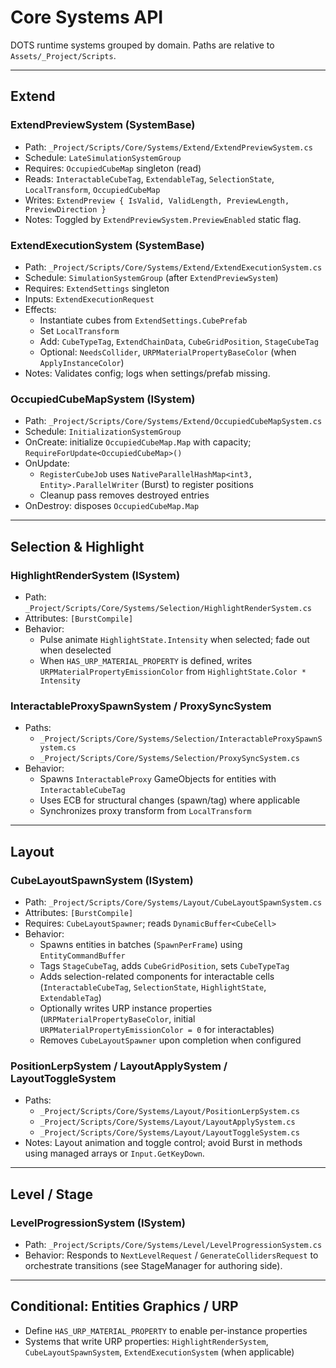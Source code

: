 # Core Systems API

DOTS runtime systems grouped by domain. Paths are relative to `Assets/_Project/Scripts`.

---

## Extend

### ExtendPreviewSystem (SystemBase)
- Path: `_Project/Scripts/Core/Systems/Extend/ExtendPreviewSystem.cs`
- Schedule: `LateSimulationSystemGroup`
- Requires: `OccupiedCubeMap` singleton (read)
- Reads: `InteractableCubeTag`, `ExtendableTag`, `SelectionState`, `LocalTransform`, `OccupiedCubeMap`
- Writes: `ExtendPreview { IsValid, ValidLength, PreviewLength, PreviewDirection }`
- Notes: Toggled by `ExtendPreviewSystem.PreviewEnabled` static flag.

### ExtendExecutionSystem (SystemBase)
- Path: `_Project/Scripts/Core/Systems/Extend/ExtendExecutionSystem.cs`
- Schedule: `SimulationSystemGroup` (after `ExtendPreviewSystem`)
- Requires: `ExtendSettings` singleton
- Inputs: `ExtendExecutionRequest`
- Effects:
  - Instantiate cubes from `ExtendSettings.CubePrefab`
  - Set `LocalTransform`
  - Add: `CubeTypeTag`, `ExtendChainData`, `CubeGridPosition`, `StageCubeTag`
  - Optional: `NeedsCollider`, `URPMaterialPropertyBaseColor` (when `ApplyInstanceColor`)
- Notes: Validates config; logs when settings/prefab missing.

### OccupiedCubeMapSystem (ISystem)
- Path: `_Project/Scripts/Core/Systems/Extend/OccupiedCubeMapSystem.cs`
- Schedule: `InitializationSystemGroup`
- OnCreate: initialize `OccupiedCubeMap.Map` with capacity; `RequireForUpdate<OccupiedCubeMap>()`
- OnUpdate:
  - `RegisterCubeJob` uses `NativeParallelHashMap<int3, Entity>.ParallelWriter` (Burst) to register positions
  - Cleanup pass removes destroyed entries
- OnDestroy: disposes `OccupiedCubeMap.Map`

---

## Selection & Highlight

### HighlightRenderSystem (ISystem)
- Path: `_Project/Scripts/Core/Systems/Selection/HighlightRenderSystem.cs`
- Attributes: `[BurstCompile]`
- Behavior:
  - Pulse animate `HighlightState.Intensity` when selected; fade out when deselected
  - When `HAS_URP_MATERIAL_PROPERTY` is defined, writes `URPMaterialPropertyEmissionColor` from `HighlightState.Color * Intensity`

### InteractableProxySpawnSystem / ProxySyncSystem
- Paths:
  - `_Project/Scripts/Core/Systems/Selection/InteractableProxySpawnSystem.cs`
  - `_Project/Scripts/Core/Systems/Selection/ProxySyncSystem.cs`
- Behavior:
  - Spawns `InteractableProxy` GameObjects for entities with `InteractableCubeTag`
  - Uses ECB for structural changes (spawn/tag) where applicable
  - Synchronizes proxy transform from `LocalTransform`

---

## Layout

### CubeLayoutSpawnSystem (ISystem)
- Path: `_Project/Scripts/Core/Systems/Layout/CubeLayoutSpawnSystem.cs`
- Attributes: `[BurstCompile]`
- Requires: `CubeLayoutSpawner`; reads `DynamicBuffer<CubeCell>`
- Behavior:
  - Spawns entities in batches (`SpawnPerFrame`) using `EntityCommandBuffer`
  - Tags `StageCubeTag`, adds `CubeGridPosition`, sets `CubeTypeTag`
  - Adds selection-related components for interactable cells (`InteractableCubeTag`, `SelectionState`, `HighlightState`, `ExtendableTag`)
  - Optionally writes URP instance properties (`URPMaterialPropertyBaseColor`, initial `URPMaterialPropertyEmissionColor = 0` for interactables)
  - Removes `CubeLayoutSpawner` upon completion when configured

### PositionLerpSystem / LayoutApplySystem / LayoutToggleSystem
- Paths:
  - `_Project/Scripts/Core/Systems/Layout/PositionLerpSystem.cs`
  - `_Project/Scripts/Core/Systems/Layout/LayoutApplySystem.cs`
  - `_Project/Scripts/Core/Systems/Layout/LayoutToggleSystem.cs`
- Notes: Layout animation and toggle control; avoid Burst in methods using managed arrays or `Input.GetKeyDown`.

---

## Level / Stage

### LevelProgressionSystem (ISystem)
- Path: `_Project/Scripts/Core/Systems/Level/LevelProgressionSystem.cs`
- Behavior: Responds to `NextLevelRequest` / `GenerateCollidersRequest` to orchestrate transitions (see StageManager for authoring side).

---

## Conditional: Entities Graphics / URP

- Define `HAS_URP_MATERIAL_PROPERTY` to enable per-instance properties
- Systems that write URP properties: `HighlightRenderSystem`, `CubeLayoutSpawnSystem`, `ExtendExecutionSystem` (when applicable)

